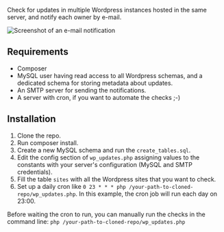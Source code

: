 Check for updates in multiple Wordpress instances hosted in the same server, and notify each owner by e-mail.

![Screenshot of an e-mail notification](http://israelviana.es/wp-content/uploads/2013/08/wordpress-updates-check.png)

Requirements
------------

 * Composer
 * MySQL user having read access to all Wordpress schemas, and a dedicated schema for storing metadata about updates.
 * An SMTP server for sending the notifications.
 * A server with cron, if you want to automate the checks ;-)

Installation
------------

 1. Clone the repo.
 2. Run composer install.
 3. Create a new MySQL schema and run the `create_tables.sql`.
 4. Edit the config section of `wp_updates.php` assigning values to the constants with your server's configuration (MySQL and SMTP credentials).
 5. Fill the table `sites` with all the Wordpress sites that you want to check.
 6. Set up a daily cron like `0 23 * * * php /your-path-to-cloned-repo/wp_updates.php`. In this example, the cron job will run each day on 23:00.

Before waiting the cron to run, you can manually run the checks in the command line: `php /your-path-to-cloned-repo/wp_updates.php`
